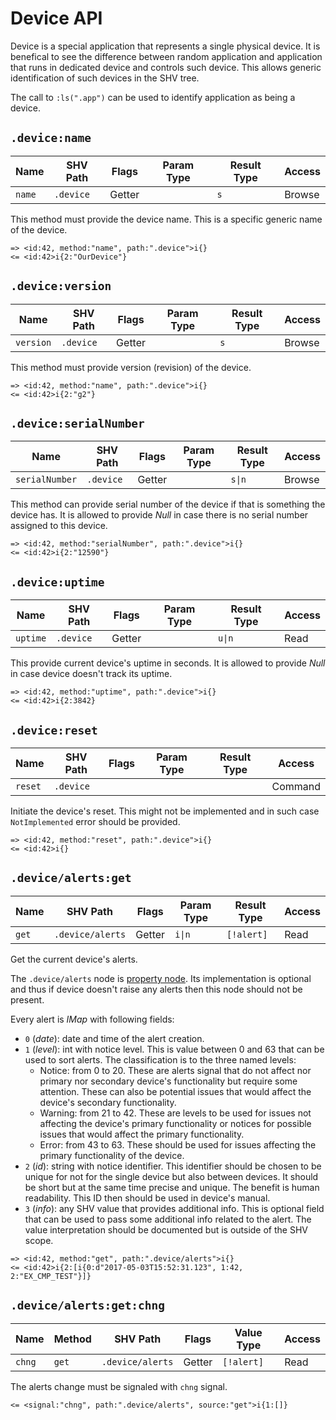 # Device API

Device is a special application that represents a single physical device. It is
benefical to see the difference between random application and application that
runs in dedicated device and controls such device. This allows generic
identification of such devices in the SHV tree.

The call to `:ls(".app")` can be used to identify application as being a
device.

## `.device:name`

| Name   | SHV Path  | Flags  |Param Type  |Result Type  | Access |
|--------|-----------|--------|--|--|--------|
| `name` | `.device` | Getter |  | `s`  | Browse |

This method must provide the device name. This is a specific generic name of the
device.

```
=> <id:42, method:"name", path:".device">i{}
<= <id:42>i{2:"OurDevice"}
```

## `.device:version`

| Name      | SHV Path  | Flags  | Param Type | Result Type | Access |
|-----------|-----------|--------|------------|-------------|--------|
| `version` | `.device` | Getter |            | `s`         | Browse |

This method must provide version (revision) of the device.

```
=> <id:42, method:"name", path:".device">i{}
<= <id:42>i{2:"g2"}
```

## `.device:serialNumber`

| Name           | SHV Path  | Flags  | Param Type | Result Type | Access |
|----------------|-----------|--------|------------|-------------|--------|
| `serialNumber` | `.device` | Getter |            | `s\|n`      | Browse |

This method can provide serial number of the device if that is something the
device has. It is allowed to provide *Null* in case there is no serial number
assigned to this device.

```
=> <id:42, method:"serialNumber", path:".device">i{}
<= <id:42>i{2:"12590"}
```

## `.device:uptime`

| Name     | SHV Path  | Flags  | Param Type | Result Type | Access |
|----------|-----------|--------|------------|------------|--------|
| `uptime` | `.device` | Getter |            | `u\|n`     | Read   |

This provide current device's uptime in seconds. It is allowed to provide *Null*
in case device doesn't track its uptime.

```
=> <id:42, method:"uptime", path:".device">i{}
<= <id:42>i{2:3842}
```

## `.device:reset`

| Name    | SHV Path  | Flags | Param Type | Result Type | Access  |
|---------|-----------|-------|------------|-------------|---------|
| `reset` | `.device` |       |            |             | Command |

Initiate the device's reset. This might not be implemented and in such case
`NotImplemented` error should be provided.

```
=> <id:42, method:"reset", path:".device">i{}
<= <id:42>i{}
```

## `.device/alerts:get`

| Name  | SHV Path         | Flags  | Param Type | Result Type | Access |
|-------|------------------|--------|------------|-------------|--------|
| `get` | `.device/alerts` | Getter | `i\|n`     | `[!alert]`  | Read   |

Get the current device's alerts.

The `.device/alerts` node is [property node](./property.md). Its implementation
is optional and thus if device doesn't raise any alerts then this node should
not be present.

Every alert is *IMap* with following fields:

* `0` (*date*): date and time of the alert creation.
* `1` (*level*): int with notice level. This is value between 0 and 63 that can
  be used to sort alerts. The classification is to the three named levels:
  * Notice: from 0 to 20. These are alerts signal that do not affect nor primary
    nor secondary device's functionality but require some attention. These can
    also be potential issues that would affect the device's secondary
    functionality.
  * Warning: from 21 to 42. These are levels to be used for issues not affecting
    the device's primary functionality or notices for possible issues that would
    affect the primary functionality.
  * Error: from 43 to 63. These should be used for issues affecting the primary
    functionality of the device.
* `2` (*id*): string with notice identifier. This identifier should be chosen to
  be unique for not for the single device but also between devices. It should be
  short but at the same time precise and unique. The benefit is human
  readability. This ID then should be used in device's manual.
* `3` (*info*): any SHV value that provides additional info. This is optional
  field that can be used to pass some additional info related to the alert. The
  value interpretation should be documented but is outside of the SHV scope.

```
=> <id:42, method:"get", path:".device/alerts">i{}
<= <id:42>i{2:[i{0:d"2017-05-03T15:52:31.123", 1:42, 2:"EX_CMP_TEST"}]}
```

## `.device/alerts:get:chng`

| Name   | Method | SHV Path         | Flags  | Value Type | Access |
|--------|--------|------------------|--------|-------------|--------|
| `chng` | `get`  | `.device/alerts` | Getter | `[!alert]`  | Read   |

The alerts change must be signaled with `chng` signal.

```
<= <signal:"chng", path:".device/alerts", source:"get">i{1:[]}
```
